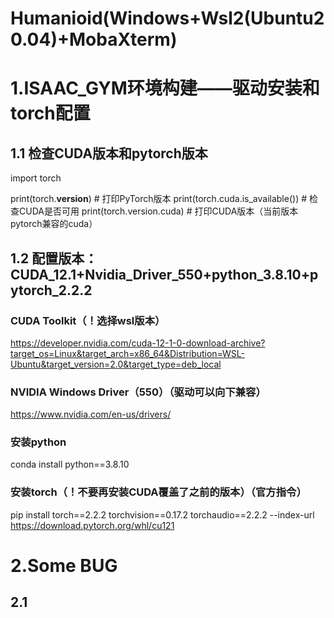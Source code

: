 # Humanioid(Windows+Wsl2(Ubuntu20.04)+MobaXterm)

# 1.ISAAC_GYM环境构建——驱动安装和torch配置

## 1.1 检查CUDA版本和pytorch版本
import torch

print(torch.__version__)  # 打印PyTorch版本
print(torch.cuda.is_available())  # 检查CUDA是否可用
print(torch.version.cuda)  # 打印CUDA版本（当前版本pytorch兼容的cuda）

## 1.2 配置版本：CUDA_12.1+Nvidia_Driver_550+python_3.8.10+pytorch_2.2.2

### CUDA Toolkit（！选择wsl版本）
https://developer.nvidia.com/cuda-12-1-0-download-archive?target_os=Linux&target_arch=x86_64&Distribution=WSL-Ubuntu&target_version=2.0&target_type=deb_local

### NVIDIA Windows Driver（550）（驱动可以向下兼容）
https://www.nvidia.com/en-us/drivers/

### 安装python
conda install python==3.8.10

### 安装torch（！不要再安装CUDA覆盖了之前的版本）（官方指令）
pip install torch==2.2.2 torchvision==0.17.2 torchaudio==2.2.2 --index-url https://download.pytorch.org/whl/cu121


# 2.Some BUG
## 2.1
